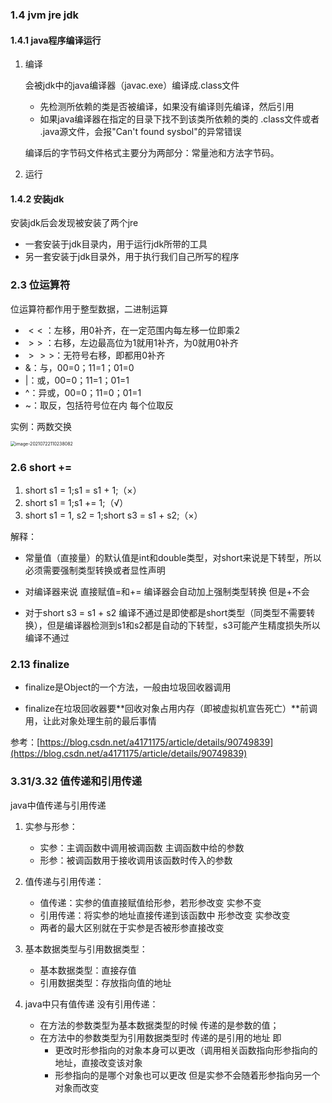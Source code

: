 ### 1.4 jvm jre jdk

[深入理解JVM虚拟机：JDK、JRE、JVM的区别]: https://jiming.blog.csdn.net/article/details/88634505?utm_medium=distribute.pc_relevant_t0.none-task-blog-2%7Edefault%7EBlogCommendFromMachineLearnPai2%7Edefault-1.control&amp;depth_1-utm_source=distribute.pc_relevant_t0.none-task-blog-2%7Edefault%7EBlogCommendFromMachineLearnPai2%7Edefault-1.control



#### 1.4.1 java程序编译运行

1. 编译

   会被jdk中的java编译器（javac.exe）编译成.class文件

   - 先检测所依赖的类是否被编译，如果没有编译则先编译，然后引用
   - 如果java编译器在指定的目录下找不到该类所依赖的类的 .class文件或者 .java源文件，会报"Can't found sysbol"的异常错误
   
   编译后的字节码文件格式主要分为两部分：常量池和方法字节码。
   
2. 运行

   

#### 1.4.2 安装jdk

安装jdk后会发现被安装了两个jre

- 一套安装于jdk目录内，用于运行jdk所带的工具
- 另一套安装于jdk目录外，用于执行我们自己所写的程序



### 2.3 位运算符

位运算符都作用于整型数据，二进制运算

- $<<$ ：左移，用0补齐，在一定范围内每左移一位即乘2
- $>>$ ：右移，左边最高位为1就用1补齐，为0就用0补齐
- $>>>$：无符号右移，即都用0补齐
- &：与，00=0；11=1；01=0
- $|$：或，00=0；11=1；01=1
- ^：异或，00=0；11=0；01=1
- ~：取反，包括符号位在内 每个位取反



实例：两数交换

<img src="C:\Users\12505\AppData\Roaming\Typora\typora-user-images\image-20210722110238082.png" alt="image-20210722110238082" style="zoom: 50%;" /> 



### 2.6 short +=

1. short s1 = 1;s1 = s1 + 1;（×）
2. short s1 = 1;s1 += 1;（√）
3. short s1 = 1, s2 = 1;short s3 = s1 + s2;（×）

解释：

- 常量值（直接量）的默认值是int和double类型，对short来说是下转型，所以必须需要强制类型转换或者显性声明

- 对编译器来说 直接赋值=和+= 编译器会自动加上强制类型转换 但是+不会
- 对于short s3 = s1 + s2 编译不通过是即使都是short类型（同类型不需要转换），但是编译器检测到s1和s2都是自动的下转型，s3可能产生精度损失所以编译不通过



### 2.13 finalize

- finalize是Object的一个方法，一般由垃圾回收器调用

- finalize在垃圾回收器要**回收对象占用内存（即被虚拟机宣告死亡）**前调用，让此对象处理生前的最后事情



参考：[https://blog.csdn.net/a4171175/article/details/90749839](https://blog.csdn.net/a4171175/article/details/90749839)



### 3.31/3.32 值传递和引用传递

java中值传递与引用传递

1. 实参与形参：
   - 实参：主调函数中调用被调函数 主调函数中给的参数
   - 形参：被调函数用于接收调用该函数时传入的参数
2. 值传递与引用传递：
   - 值传递：实参的值直接赋值给形参，若形参改变 实参不变
   - 引用传递：将实参的地址直接传递到该函数中 形参改变 实参改变
   - 两者的最大区别就在于实参是否被形参直接改变
3. 基本数据类型与引用数据类型：
   - 基本数据类型：直接存值
   - 引用数据类型：存放指向值的地址

4. java中只有值传递 没有引用传递：
   - 在方法的参数类型为基本数据类型的时候 传递的是参数的值；
   - 在方法中的参数类型为引用数据类型时 传递的是引用的地址 即
     - 更改时形参指向的对象本身可以更改（调用相关函数指向形参指向的地址，直接改变该对象
     -  形参指向的是哪个对象也可以更改 但是实参不会随着形参指向另一个对象而改变
